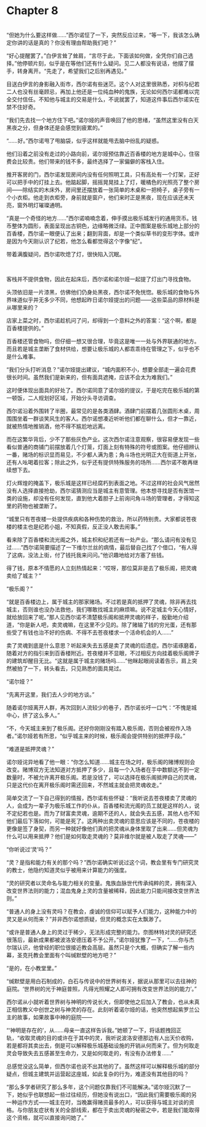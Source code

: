# Chapter 8

<br>
“但她为什么要这样做……”西尔诺怔了一下，突然反应过来，“等一下，我该怎么确定你讲的话是真的？你没有理由帮助我们吧？”

“好心提醒罢了。”白伊言耸了耸肩，“言尽于此，下面该如何做，全凭你们自己选择。”他停顿片刻，似乎是在等他们还有什么疑问。见二人都没有说话，他摆了摆手，转身离开。“先走了，希望我们之后别再遇见。”

目送白伊言的身影融入街市，西尔诺有些迷茫。这个人对这里很熟悉，对枳与纪若二人也没有丝毫顾忌，再加上他还是一位纯血种的鬼族，无论如何西尔诺都难以完全交付信任。不知他与城主的交易是什么，不说就罢了，知道这件事后西尔诺实在禁不住好奇。

“我们先去找一个地方住下吧。”诺尔娅的声音唤回了他的思绪，“虽然这里没有白天黑夜之分，但身体还是会感觉到疲累的。”

“……好。”西尔诺甩了甩脑袋，似乎这样就能甩去脑中纷乱的疑惑。

他们沿着之前没有走过的小路向前，诺尔娅预估靠近百香楼的地方是城中心，住宿费会比较贵。他们带来的钱不多，最终选择了一家偏僻的客栈入住。

推开客房的门，西尔诺发现房间内没有任何照明工具，只有高处有一个灯架，正好可以把手中的灯挂上去。他踮起脚，摇摇晃晃挂上了灯，暖橘色的光照亮了整个房间——除结实的木床外，房间里还摆放着一张简单的木桌和一把椅子，桌子旁有一个小衣柜。他走到衣柜旁，身前就是窗户，他们来时正是黑夜，现在应该还未天亮，窗外明灯璀璨通明。

“真是一个奇怪的地方……”西尔诺喃喃念着，伸手摸出极乐城发行的通用货币。钱币整体为圆形，表面呈现出古铜色，边缘略微泛绿。正中图案是极乐城地上部分的百香楼，西尔诺一眼便认了出来；翻到背面，却是一个类似草书的变形字体。或许是因为今天刚认识了纪若，他怎么看都觉得这个字像“纪”。

带着满腹疑问，西尔诺吹熄了灯，很快陷入沉眠。

<br>

客栈并不提供食物，因此在起床后，西尔诺和诺尔娅一起提了灯出门寻找食物。

头顶依旧是一片漆黑，仿佛他们仍身处黑夜，西尔诺不免恍惚。极乐城的食物与外界味道似乎并无多少不同，他想起昨日诺尔娅提出的问题——这些菜品的原材料是从哪里来的？

店家上菜之时，西尔诺趁机问了问，却得到一个意料之外的答案：“这个啊，都是百香楼提供的。”

百香楼还管食物吗，但仔细一想又很合理，毕竟这是唯一一处与外界联通的地方。而且若是城主垄断了食材供给，想要让极乐城的人都乖乖待在管理之下，似乎也不是什么难事。

“我们分头打听消息？”诺尔娅提出建议，“城内面积不小，想要全部走一遍会花费很长时间。虽然我们是新来的，但有面具遮掩，应该不会太为难我们。”

这时便体现出面具的好处了。西尔诺同意了诺尔娅的提议，于是吃完在极乐城的第一顿饭，二人规划好区域，开始分头寻访调查。

西尔诺沿着外围转了半圈，最常见的是各类酒肆。酒肆门前摆着几张圆形木桌，周围围坐着一群谈笑风生的客人。西尔诺想凑近听听他们都在聊什么，但才一靠近，就被热情地推销酒，他不得不尴尬地远离。

而在这繁华背后，少不了那些灰色产业。这次西尔诺注意观察，很容易便发现一些看似普通的商铺门前摆放着几个灯笼，灯面上刻有特殊的符号或图案。他仔细辨认一番，赌场的标识显而易见，不少都人满为患；角斗场也光明正大在街道上开张，还有人吆喝着拉客；除此之外，似乎还有提供特殊服务的场所……西尔诺不敢再继续想下去。

灯火辉煌的掩盖下，极乐城是这样已经腐朽到表面之地。不过这样的社会风气居然没有人选择直接抢劫，西尔诺猜测应当是城主有意管理。他本想寻找是否有医馆一类的设施，却没有任何发现，直到他大着胆子上前询问角斗场的管理者，才得知这里的药物也被垄断了。

“城里只有苍夜楼一处提供疾病和各种伤势的救治，所以药特别贵。大家都说苍夜楼的楼主也是纪若小姐，不知真假，反正没人敢去闹事。”

看来除了百香楼和流光阁之外，城主枳和纪若还有一处产业。“那么请问有没有见过……”西尔诺简要描述了一下维尔兰丝的病情，最后替自己找了个借口，“有人得了这病，没法上街，付了钱托我来问问。”他识趣地给对方塞了些钱。

得了钱，原本不情愿的人立刻热情起来：“哎呀，那位莫非是去了极乐阁，把灵魂卖给了城主？”

“极乐阁？”

“就是百香楼边上，属于城主的那家赌场。不过若是真的抵押了灵魂，除非再去找城主，否则谁也没办法救他，我们哪敢找城主的麻烦嘛。说不定城主今天心情好，就给放回来了呢。”那人见西尔诺不清楚极乐阁和抵押灵魂的样子，殷勤地介绍道，“你是新人吧，卖灵魂嘛，在这里不少见的。除了赌输了钱的穷光蛋，还有那些受了有钱也治不好的伤病、不得不去苍夜楼求一个活命机会的人……”

卖了灵魂到底是什么意思？听起来失去五感是卖了灵魂的后遗症。西尔诺琢磨着，随着对方的指引来到百香楼附近。苍夜楼并不显眼，不过相反方向挂着极乐阁牌子的建筑却醒目无比。“这就是属于城主的赌场吗……”他眯起眼阅读着告示，肩上突然被拍了一下，转头看去，只见熟悉的面具晃过。

“诺尔娅？”

“先离开这里，我们去人少的地方谈。”

随着诺尔娅离开人群，再次回到人流较少的巷子，西尔诺长吁一口气：“不愧是城中心，挤了这么多人。”

“不，今天城主来到了极乐阁。还好你刚刚没有踏入极乐阁，否则会被视作入场者。”诺尔娅若有所思，“似乎城主来的时候，极乐阁会提供特别的抵押手段。”

“难道是抵押灵魂？”

诺尔娅诧异地看了他一眼：“你怎么知道……城主在场之时，极乐阁的赌博规则会改变。赌博双方无法知道对方抵押了多少，且每一个入场者在手中数额达不到一定数量时，不被允许离开极乐阁。若是没钱了，可以选择在极乐阁抵押自己的灵魂，只是这代价在离开极乐阁时需还回来，不然城主就会把灵魂收走。”

简单交流了一下自己得到的情报，西尔诺有些怀疑：“我听说去苍夜楼卖了灵魂的人，会成为一辈子为极乐城工作的仆从，百香楼和流光阁的员工就是这样的人，说不定纪若也是。而为了财富卖灵魂，逾期不还的人，就会失去五感，其他人也不知他们最后下落如何，可能是死了。这两种出卖灵魂的意思应该是不同的，苍夜楼的更像是签了身契，而另一种就好像他们真的把灵魂从身体里取了出来……但灵魂为什么可以用来抵押？他们是如何取走灵魂的？莫非维尔就是被人取走了灵魂——”

“你听说过‘灵’吗？”

“灵？是指和能力有关的那个吗？”西尔诺确实听说过这个词，教会里有专门研究灵的教士，他隐约知道灵似乎被用来计算能力的强度。

“灵的研究者以灵命名与能力相关的变量。鬼族血脉世代传承纯粹的灵，拥有深入改变世界法则的能力；混血鬼身上灵的含量被稀释，因此能力只能间接改变世界法则。”

“普通人的身上没有灵吗？在教会，虔诚的信仰可以赋予人们能力，这种能力中的灵又是从何而来？”并非西尔诺想质疑，但灵的概念实在太飘渺了。

“或许是普通人身上的灵过于稀少，无法形成完整的能力。奈图林特对灵的研究还很落后，最新成果都被波洛安德压着不予公开。”诺尔娅犹豫了一下，“……你与杰尔瑞认识，他曾经的职位很接近教会高层。虽然只是个大概，但确实了解一些内幕，圣克托教会里面有个叫缄默壁的地方吧？”

“是的，在小教堂里。”

“缄默壁是用白石制成的，白石与传说中的世界树有关，据说从那里可以去往神的庭院。‘世界树的光于神庭普照，凡得光照耀之人即可拥有改变世界法则的能力’。”

西尔诺从小就听着世界树与神明的传说长大，但即使他之后加入了教会，也从未真正相信教义中创世之树与神灵的存在。此刻听着诺尔娅的话，他突然想起紫罗兰公主的故事，如果故事中神的庭院——

“‘神明是存在的’，从……母亲一直这样告诉我。”她顿了一下，将话题拽回正轨，“收取灵魂的目的或许在于其中的灵，我听说波洛安德那边有人出天价收购，若是都将其卖出去，倒是可以解释极乐城基础设施的开销从何而来了。但为何取走灵会导致失去五感甚至生命力，又是如何取走的，有没有办法修复……”

总感觉没这么简单，但西尔诺也说不出其他的了。虽然这样可以解释极乐城的部分疑点，但城主建筑并运营起这座城，如此复杂的行为，难道没有其他目的吗？

“那么多学者研究了那么多年，这个问题仅靠我们不可能解决。”诺尔娅沉默了一下，她似乎也联想起一些过往经历，但她没有说出口，“因此我们需要极乐阁的另一种运作方式——城主在时，当晚赢得赌资最多的人，可以获得与城主对谈的资格。与你朋友症状有关的全部线索，都在于卖出灵魂的秘密之中，若是我们能取得这个资格，就可以直接询问她了。”
